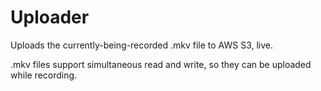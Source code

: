 # Uploader
Uploads the currently-being-recorded .mkv file to AWS S3, live.

.mkv files support simultaneous read and write, so they can be uploaded while recording.